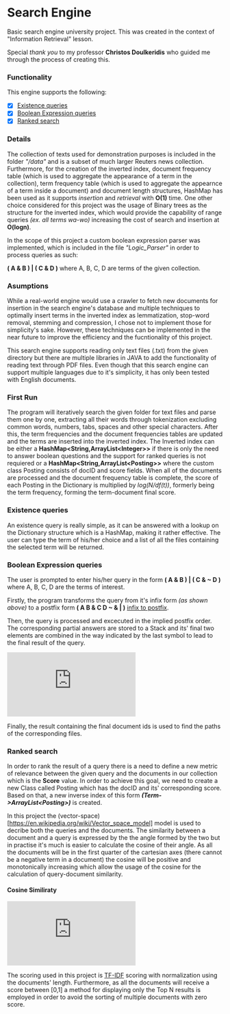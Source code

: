 # Search Engine
Basic search engine university project. This was created in the context of "Information Retrieval" lesson.

Special _thank you_ to my professor **Christos Doulkeridis** who guided me through the process of creating this.

### Functionality

This engine supports the following:
- [x] [Existence queries](#existence-queries)
- [x] [Boolean Expression queries](#boolean-expression-queries)
- [x] [Ranked search](#ranked-search)

### Details

The collection of texts used for demonstration purposes is included in the folder _"/data"_ and is a subset of much larger
Reuters news collection.
Furthermore, for the creation of the inverted index, document frequency table (which is used to aggregate the appearance of a term in the collection), term frequency table (which is used to aggregate the appearnce of a term inside a document) and document length structures, HashMap has been used as 
it supports _insertion_ and _retrieval_ with __O(1)__ time. One other choice considered for this project was the usage of Binary trees as the structure for the inverted index, which would provide the capability of range queries _(ex. all terms wa-wo)_ increasing the cost of search and insertion at __O(logn)__. 

In the scope of this project a custom boolean expression parser was implemented, which is included in the file _"Logic_Parser"_
in order to process queries as such:

__( A & B ) | ( C & D )__ where A, B, C, D are terms of the given collection.

### Asumptions

While a real-world engine would use a crawler to fetch new documents for insertion in the search engine's database and multiple techniques to optimally insert terms in the inverted index as lemmatization, stop-word removal, stemming and compression, I chose not to implement those for simplicity's sake. However, these techniques can be implemented in the near future to improve the efficiency and the fucntionality of this project.

This search engine supports reading only text files (.txt) from the given directory but there are multiple libraries in JAVA to add the functionality of reading text through PDF files. Even though that this search engine can support multiple languages due to it's simplicity, it has only been tested with English documents.

### First Run

The program will iteratively search the given folder for text files and parse them one by one, extracting all their words through tokenization excluding common words, numbers, tabs, spaces and other special characters. After this, the term frequencies and the document frequencies tables are updated and the terms are inserted into the inverted index. The Inverted index can be either a __HashMap<String,ArrayList<Integer\>>__ if there is only the need to answer boolean questions and the support for ranked queries is not requiered or a  __HashMap<String,ArrayList<Posting\>>__ where the custom class Posting consists of docID and score fields. When all of the documents are processed and the document frequency table is complete, the score of each Posting in the Dictionary is multiplied by _log(N/df(t))_, formerly being the term frequency, forming the term-document final score.

### Existence queries

An existence query is really simple, as it can be answered with a lookup on the Dictionary structure which is a HashMap,
making it rather effective. The user can type the term of his/her choice and a list of all the files containing the selected
term will be returned.

### Boolean Expression queries
The user is prompted to enter his/her query in the form __( A & B ) | ( C & ~ D )__ where A, B, C, D are the terms of interest.

Firstly, the program transforms the query from it's infix form _(as shown above)_ to a postfix form __( A B & C D ~ & | )__
[infix to postfix](https://www.geeksforgeeks.org/stack-set-2-infix-to-postfix/).

Then, the query is processed and excecuted in the implied postfix order. The corresponding partial answers are stored to a Stack
and its' final two elements are combined in the way indicated by the last symbol to lead to the final result of the query.


![equation](https://latex.codecogs.com/gif.latex?%5Cbegin%7Bbmatrix%7D%20%5C%5C%20or%20%5C%5Cand%20%5C%5C%20not%20%5C%5C%20D%20%5C%5C%20C%20%5C%5C%20and%20%5C%5C%20A%20%5C%5C%20B%20%5Cend%7Bbmatrix%7D%20%5Cxrightarrow%7B%5Ctext%7BA%20and%20B%7D%7D%20%5Cbegin%7Bbmatrix%7D%20%5C%5C%20-%20%5C%5Cor%20%5C%5C%20and%20%5C%5C%20not%20%5C%5C%20D%20%5C%5C%20C%20%5C%5C%20r%20%5Cend%7Bbmatrix%7D%20%5Cxrightarrow%7B%5Ctext%7Bnot%20D%7D%7D%20%5Cbegin%7Bbmatrix%7D%20%5C%5C%20-%20%5C%5C%20or%20%5C%5C%20and%20%5C%5C%20not%20D%20%5C%5C%20C%20%5C%5C%20r%20%5Cend%7Bbmatrix%7D%20%5Cxrightarrow%7B%5Ctext%7BC%20and%20%28not%20D%29%7D%7D%20%5Cbegin%7Bbmatrix%7D%20%5C%5C%20-%20%5C%5C%20-%20%5C%5C%20-%20%5C%5C%20or%20%5C%5C%20r2%20%5C%5C%20r%20%5Cend%7Bbmatrix%7D%20%5Cxrightarrow%7B%5Ctext%7Br%20or%20r2%7D%7D%20%5Cbegin%7Bbmatrix%7D%20%5C%5C%20-%20%5C%5C%20-%20%5C%5C%20-%20%5C%5C%20-%20%5C%5C%20-%20%5C%5C%20r3%20%5Cend%7Bbmatrix%7D%20%5Cxrightarrow%7B%5Ctext%7BANSWER%7D%7D)

Finally, the result containing the final document ids is used to find the paths of the corresponding files.

### Ranked search
In order to rank the result of a query there is a need to define a new metric of relevance between the given query and
the documents in our collection which is the __Score__ value. In order to achieve this goal, we need to create a new Class
called Posting which has the docID and its' corresponding score. Based on that, a new inverse index of this form 
**_(Term->ArrayList\<Posting>)_** is created.

In this project the (vector-space)[https://en.wikipedia.org/wiki/Vector_space_model] model is used to decribe both the queries and the documents. 
The similarity between a document and a query is expressed by the the angle formed by the two but in practise it's much is easier to calculate the cosine of their angle. As all the documents will be in the first quarter of the cartesian axes (there cannot be a negative term in a document) the cosine will be positive and monotonically increasing which allow the usage of the cosine for the calculation of query-document similarity.
#### Cosine Similiraty

![equation](https://latex.codecogs.com/gif.latex?similarity%20%3D%5Ccos%28theta%29%3D%20%5Cfrac%7BDi%5Ccdot%20q%7D%7B%5Cleft%20%5C%7C%20Di%20%5Cright%20%5C%7C%5Ccdot%20%5Cleft%20%5C%7C%20q%20%5Cright%20%5C%7C%7D%3D%5Cfrac%7B%5Csum%20Diq%7D%7B%5Csqrt%28%5Csum%28Di%5E2%29%29%5Ccdot%5Csqrt%28%5Csum%28q%5E2%29%29%7D)

The scoring used in this project is [TF-IDF](https://en.wikipedia.org/wiki/Tf%E2%80%93idf) scoring with normalization
using the documents' length. Furthermore, as all the documents will receive a score between [0,1] a method for displaying only the Top N results is employed in order to avoid the sorting of multiple documents with zero score.

